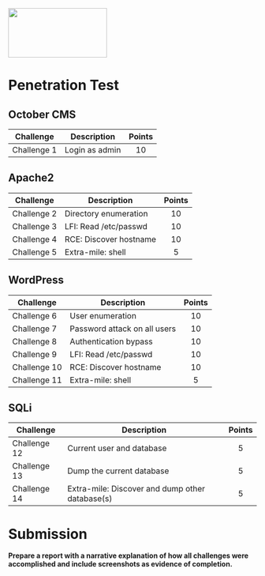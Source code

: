 <img src="https://www.tamusa.edu/brandguide/jpeglogos/tamusa_final_logo_bw1.jpg" width="200" height="100"> 

# Penetration Test

## October CMS

|Challenge|Description|Points|
|---|---|:-:|
|Challenge 1|Login as admin|10|

## Apache2

|Challenge|Description|Points|
|---|---|:-:|
|Challenge 2|Directory enumeration|10|
|Challenge 3|LFI: Read /etc/passwd|10|
|Challenge 4|RCE: Discover hostname|10|
|Challenge 5|Extra-mile: shell|5|

## WordPress

|Challenge|Description|Points|
|---|---|:-:|
|Challenge 6|User enumeration|10|
|Challenge 7|Password attack on all users|10|
|Challenge 8|Authentication bypass|10|
|Challenge 9|LFI: Read /etc/passwd|10|
|Challenge 10|RCE: Discover hostname|10|
|Challenge 11|Extra-mile: shell|5|

## SQLi

|Challenge|Description|Points|
|---|---|:-:|
|Challenge 12|Current user and database|5|
|Challenge 13|Dump the current database|5|
|Challenge 14|Extra-mile: Discover and dump other database(s)|5|

# Submission
**Prepare a report with a narrative explanation of how all challenges were accomplished and include screenshots as evidence of completion.**
